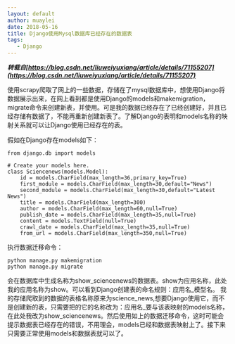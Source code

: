 ```yaml
---
layout: default
author: muaylei
date: 2018-05-16
title: Django使用Mysql数据库已经存在的数据表
tags:
   - Django
---
```


***转载自[https://blog.csdn.net/liuweiyuxiang/article/details/71155207](https://blog.csdn.net/liuweiyuxiang/article/details/71155207)*** 

使用scrapy爬取了网上的一些数据，存储在了mysql数据库中，想使用Django将数据展示出来，在网上看到都是使用Django的models和makemigration，migrate命令来创建新表，并使用。可是我的数据已经存在了已经创建好，并且已经存储有数据了，不能再重新创建新表了。了解Django的表明和models名称的映射关系就可以让Django使用已经存在的表。

假如在Django存在models如下：
```
from django.db import models
 
# Create your models here.
class Sciencenews(models.Model):
    id = models.CharField(max_length=36,primary_key=True)
    first_module = models.CharField(max_length=30,default="News")
    second_module = models.CharField(max_length=30,default="Latest News")
    title = models.CharField(max_length=300)
    author = models.CharField(max_length=60,null=True)
    publish_date = models.CharField(max_length=35,null=True)
    content = models.TextField(null=True)
    crawl_date = models.CharField(max_length=35,null=True)
    from_url = models.CharField(max_length=350,null=True)
```
执行数据迁移命令：
```
python manage.py makemigration
python manage.py migrate
```

会在数据库中生成名称为show_sciencenews的数据表。show为应用名称，此处我的应用名称为show。可以看到Django创建表的命名规则：应用名_模型名。
我的存储爬取到的数据的表格名称原来为science_news,想要Django使用它，而不是创建新的表，只需要把的它的名称改为：应用名_要与该表映射的models名称，在此处我改为show_sciencenews。然后使用如上的数据迁移命令，这时可能会提示数据表已经存在的错误，不用理会，models已经和数据表映射上了。接下来只需要正常使用models和数据表就可以了。
